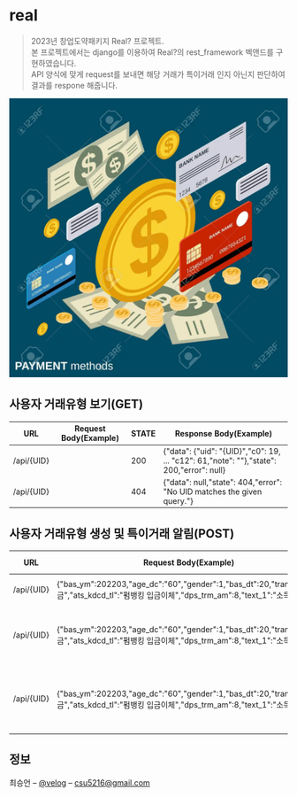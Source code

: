 # real

>2023년 창업도약패키지 Real? 프로젝트. <br>
본 프로젝트에서는 django를 이용하여 Real?의 rest_framework 벡앤드를 구현하였습니다.<br>
API 양식에 맞게 request를 보내면 해당 거래가 특이거래 인지 아닌지 판단하여 결과를 respone 해줍니다.


![nicreal](./png/image.png)<br>


## 사용자 거래유형 보기(GET)
|URL|Request Body(Example)|STATE|Response Body(Example)|
|------|---|---|---|
|/api/{UID}||200|{"data": {"uid": "{UID}","c0": 19, ... "c12": 61,"note": ""},"state": 200,"error": null}|
|/api/{UID}||404|{"data": null,"state": 404,"error": "No UID matches the given query."}|<br>


## 사용자 거래유형 생성 및 특이거래 알림(POST)
|URL|Request Body(Example)|STATE|Response Body(Example)|
|------|---|---|---|
|/api/{UID}|{"bas_ym":202203,"age_dc":"60","gender":1,"bas_dt":20,"tran_md":"입금","ats_kdcd_tl":"펌뱅킹 입금이체","dps_trm_am":8,"text_1":"소득"}|201|{"result": false,"state": 201,"error": null}|
|/api/{UID}|{"bas_ym":202203,"age_dc":"60","gender":1,"bas_dt":20,"tran_md":"입금","ats_kdcd_tl":"펌뱅킹 입금이체","dps_trm_am":8,"text_1":"소득"}|400|{"result": null,"error": {"bas_ym": ["A valid integer is required."]},"state": 400}|<br>
|/api/{UID}|{"bas_ym":202203,"age_dc":"60","gender":1,"bas_dt":20,"tran_md":"입금","ats_kdcd_tl":"펌뱅킹 입금이체","dps_trm_am":8,"text_1":"소득"}|404|{"data": null,"state": 404,"error": "No UID matches the given query."},"state": 404}|<br>


## 정보

최승언 – [@velog](https://velog.io/@csu5216) – csu5216@gmail.com
